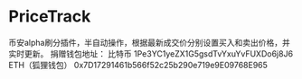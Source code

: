 # PriceTrack
币安alpha刷分插件，半自动操作，根据最新成交价分别设置买入和卖出价格，并实时更新。
捐赠钱包地址：
比特币
1Pe3YC1yeZX1G5gsdTvYxuYvFUXDo6j8J6
ETH（狐狸钱包）
0x7D17291461b566f52c25b290e719e9E09768E965
